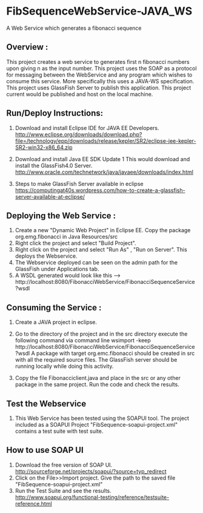 # FibSequenceWebService-JAVA_WS
A Web Service which generates a fibonacci sequence

Overview :
--------------
This project creates a web service to generates first n fibonacci numbers upon giving
n as the input number. This project uses the SOAP as a protocol for messaging
between the WebService and any program which wishes to consume this service. More 
specifically this uses a JAVA-WS specification. This project uses GlassFish
Server to publish this application. This project current would be published and
host on the local machine.

Run/Deploy Instructions:
-----------------------------
1) Download and install Eclipse IDE for JAVA EE Developers.
http://www.eclipse.org/downloads/download.php?file=/technology/epp/downloads/release/kepler/SR2/eclipse-jee-kepler-SR2-win32-x86_64.zip

2) Download and install Java EE SDK Update 1
This would download and install the GlassFish4.0 Server.
http://www.oracle.com/technetwork/java/javaee/downloads/index.html

3) Steps to make GlassFish Server available in eclipse
https://computingat40s.wordpress.com/how-to-create-a-glassfish-server-available-at-eclipse/

Deploying the Web Service :
-------------------------------
1) Create a new "Dynamic Web Project" in Eclipse EE. Copy the package org.emg.fibonacci
in Java Resources/src
2) Right click the project and select "Build Project".
3) Right click on the project and select "Run As" , "Run on Server". This deploys
the Webservice.
4) The Webservice deployed can be seen on the admin path for the GlassFish under
Applications tab.
5) A WSDL generated would look like this --> http://localhost:8080/FibonacciWebService/FibonacciSequenceService?wsdl

Consuming the Service :
--------------------------------
1) Create a JAVA project in eclipse.
2) Go to the directory of the project and in the src directory execute the following command
via command line
wsimport -keep http://localhost:8080/FibonacciWebService/FibonacciSequenceService?wsdl
A package with target org.emc.fibonacci should be created in src with all the required
source files. The GlassFish server should be running locally while doing this activity.

3) Copy the file Fibonacciclient.java and place in the src or any other package in the same project.
Run the code and check the results.

Test the Webservice
--------------------------------
1) This Web Service has been tested using the SOAPUI tool. The project included as 
a SOAPUI Project "FibSequence-soapui-project.xml" contains a test suite with test suite.

How to use SOAP UI
--------------------------------
1) Download the free version of SOAP UI.
http://sourceforge.net/projects/soapui/?source=typ_redirect
2) Click on the File>>Import project. Give the path to the saved file "FibSequence-soapui-project.xml"
3) Run the Test Suite and see the results.
http://www.soapui.org/functional-testing/reference/testsuite-reference.html
